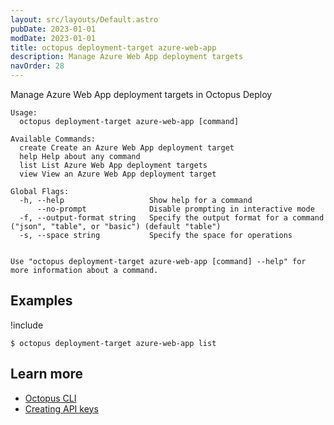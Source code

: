 ```yaml
---
layout: src/layouts/Default.astro
pubDate: 2023-01-01
modDate: 2023-01-01
title: octopus deployment-target azure-web-app
description: Manage Azure Web App deployment targets
navOrder: 28
---
```


Manage Azure Web App deployment targets in Octopus Deploy


```
Usage:
  octopus deployment-target azure-web-app [command]

Available Commands:
  create Create an Azure Web App deployment target
  help Help about any command
  list List Azure Web App deployment targets
  view View an Azure Web App deployment target

Global Flags:
  -h, --help                   Show help for a command
      --no-prompt              Disable prompting in interactive mode
  -f, --output-format string   Specify the output format for a command ("json", "table", or "basic") (default "table")
  -s, --space string           Specify the space for operations


Use "octopus deployment-target azure-web-app [command] --help" for more information about a command.
```

## Examples

!include <samples-instance>


```
$ octopus deployment-target azure-web-app list

```

## Learn more

- [Octopus CLI](/docs/octopus-rest-api/cli/)
- [Creating API keys](/docs/octopus-rest-api/how-to-create-an-api-key/)